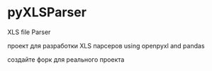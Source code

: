 # pyXLSParser
XLS file Parser

проект для разработки XLS парсеров
using openpyxl and pandas

создайте форк для реального проекта
